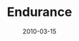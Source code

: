 ---
layout: music 
title: "Endurance"
series: "Free"
date: 2010-03-15 
description: "Brian Tome discusses the four phases we go through as we pursue freedom."
audio: "http://s3.amazonaws.com/crossroadsaudiomessages/Free4.mp3"
audio-duration: "32:35"
src: "http://www.crossroads.net/players/media/mediumHz/Free_190x110.jpg"
---